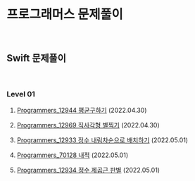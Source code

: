 # 프로그래머스 문제풀이

<br/>

## Swift 문제풀이

<br/>

### Level 01

1. [Programmers_12944 평균구하기](https://programmers.co.kr/learn/courses/30/lessons/12944?language=swift) (2022.04.30)

2. [Programmers_12969 직사각형 별찍기](https://programmers.co.kr/learn/courses/30/lessons/12969?language=swift) (2022.04.30)

3. [Programmers_12933 정수 내림차순으로 배치하기](https://programmers.co.kr/learn/courses/30/lessons/12933?language=swift) (2022.05.01)

4. [Programmers_70128 내적](https://programmers.co.kr/learn/courses/30/lessons/70128?language=swift) (2022.05.01)

5. [Programmers_12934 정수 제곱근 판별](https://programmers.co.kr/learn/courses/30/lessons/12934?language=swift) (2022.05.01)